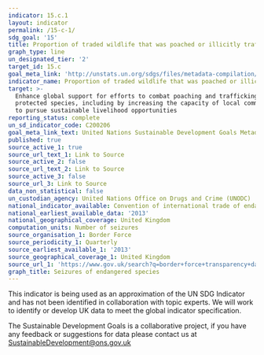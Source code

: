 ```yaml
---
indicator: 15.c.1
layout: indicator
permalink: /15-c-1/
sdg_goal: '15'
title: Proportion of traded wildlife that was poached or illicitly trafficked
graph_type: line
un_designated_tier: '2'
target_id: 15.c
goal_meta_link: 'http://unstats.un.org/sdgs/files/metadata-compilation/Metadata-Goal-15.pdf'
indicator_name: Proportion of traded wildlife that was poached or illicitly trafficked
target: >-
  Enhance global support for efforts to combat poaching and trafficking of
  protected species, including by increasing the capacity of local communities
  to pursue sustainable livelihood opportunities
reporting_status: complete
un_sd_indicator_code: C200206
goal_meta_link_text: United Nations Sustainable Development Goals Metadata (pdf 456kB)
published: true
source_active_1: true
source_url_text_1: Link to Source
source_active_2: false
source_url_text_2: Link to Source
source_active_3: false
source_url_3: Link to Source
data_non_statistical: false
un_custodian_agency: United Nations Office on Drugs and Crime (UNODC)
national_indicator_available: Convention of international trade of endangered species (CITES) seizures
national_earliest_available_data: '2013'
national_geographical_coverage: United Kingdom
computation_units: Number of seizures
source_organisation_1: Border Force
source_periodicity_1: Quarterly
source_earliest_available_1: '2013'
source_geographical_coverage_1: United Kingdom
source_url_1: 'https://www.gov.uk/search?q=border+force+transparency+data'
graph_title: Seizures of endangered species
---
```


This indicator is being used as an approximation of the UN SDG Indicator and has not been identified in collaboration with topic experts. We will work to identify or develop UK data to meet the global indicator specification. 

The Sustainable Development Goals is a collaborative project, if you have any feedback or suggestions for data please contact us at <SustainableDevelopment@ons.gov.uk>  

